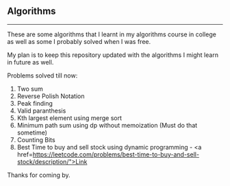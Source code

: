 <h2> Algorithms </h2>
<hr>
<p>
These are some algorithms that I learnt in my algorithms course in college as well as some I probably solved when I was free.

My plan is to keep this repository updated with the algorithms I might learn in future as well.

Problems solved till now:
1. Two sum
2. Reverse Polish Notation
3. Peak finding
4. Valid paranthesis
5. Kth largest element using merge sort
6. Minimum path sum using dp without memoization (Must do that sometime) 
7. Counting Bits 
8. Best Time to buy and sell stock using dynamic programming - <a href=https://leetcode.com/problems/best-time-to-buy-and-sell-stock/description/">Link</a>  

Thanks for coming by.
</p>
